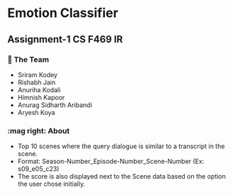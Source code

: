# Emotion Classifier
## Assignment-1 CS F469 IR

### :busts_in_silhouette: The Team
* Sriram Kodey
* Rishabh Jain
* Anuriha Kodali 
* Himnish Kapoor
* Anurag Sidharth Aribandi
* Aryesh Koya

### :mag right: About
* Top 10 scenes where the query dialogue is similar to a transcript in the scene.
* Format: Season-Number_Episode-Number_Scene-Number (Ex: s09_e05_c23)
* The score is also displayed next to the Scene data based on the option the user chose initially.
